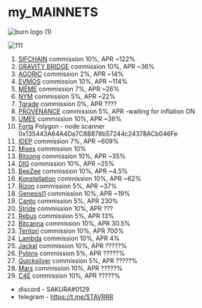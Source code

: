 # my_MAINNETS 

![burn logo (1)](https://user-images.githubusercontent.com/44331529/221395239-c02f3ae8-8da1-4261-a604-654de9477eb1.png)

![111](https://user-images.githubusercontent.com/44331529/221395230-3a7ffa67-7597-43d2-9b5e-de059d778412.png)

1. [SIFCHAIN](https://explorer.stavr.tech/sifchain/staking/sifvaloper1k5ypsesvvfga6pxjdxggaph97ywwf4l4mw0mqp) commission 10%, APR ~122%
2. [GRAVITY BRIDGE](https://www.mintscan.io/gravity-bridge/validators/gravityvaloper1qz50nzevfjqaftt67twfr2tzajc27uv7n5ttfv) commission 10%, APR ~36%
3. [AGORIC](https://explorer.stavr.tech/agoric/staking/agoricvaloper16w8w9l89av0vey6gdreatkuh43n69u7je2t7l2) commission 2%, APR ~14%
4. [EVMOS](https://www.mintscan.io/evmos/validators/evmosvaloper1v3q2kuups8gzjk2930haevwn08gl9vfld69m9g) commission 10%, APR ~114%
5. [MEME](https://explorer.stavr.tech/meme/staking/memevaloper1hjd7mxw0lvvu6vqkcpglte2f4u8gy4r5lkxqcs) commission 7%, APR ~26%
6. [NYM](https://mixnet.explorers.guru/mixnode/4RfTcrahCMW4omkkfsmPsAdPzisX8HpYEDaL4DtpdTCe) commission 5%, APR ~22%
7. [Tgrade](https://www.mintscan.io/tgrade/validators/tgrade1pmhg449rk990w2acau2q2cpmh2m5333rjje9td) commission 0%, APR ????
8. [PROVENANCE](https://explorer.stavr.tech/provenance/staking/pbvaloper1vclg6sh22dcnr3klslqfux6jpsr4dl5nkwx4zm) commission 5%, APR -waiting for inflation ON
9. [UMEE](https://explorer.stavr.tech/umee/staking/umeevaloper1dkjcas3j43u3v6l94jhhhnjxhlnwxt3m02p4c3) commission 10%, APR ~36%
10. [Forta](https://explorer.forta.network/network) Polygon - node scanner 0x135443A64A4Da7C8B878b57244c24378ACb046Fe
11. [IDEP](https://explorer.stavr.tech/idep/staking/idepvaloper16jd3xjhl0kjgmuqguut0adxpfdhrmz26mgvd8n) commission 7%, APR ~609%
12. [Mises](https://explorer.stavr.tech/mises/staking/misesvaloper1dj7dyrz30ap65etcj6v55w4jtz07utaukvqc8z) commission 10%
13. [Bitsong](https://explorer.stavr.tech/bitsong/staking/bitsongvaloper1c5p4sqgz5jslpywsk5c0nasqqjfucv9lvjlnry) commission 10%, APR ~35%
14. [DIG](https://explorer.stavr.tech/dig/staking/digvaloper1lzs9a922fygv2dlm97jgfqm9ueqq3rj938kqdq) commission 10%, APR ~25%
15. [BeeZee](https://explorer.stavr.tech/beezee/staking/bzevaloper16zk776px8ef00hmd59vgnueegyrkk3lja0nhy4) commission 10%, APR ~4.5%
16. [Konstellation](https://explorer.stavr.tech/konstellation/staking/darcvaloper1krlfcngvstzxdy84v0vsfydefmju9wuhdnq03j) commission 10%, APR ~62%
17. [Rizon](https://explorer.stavr.tech/rizon/staking/rizonvaloper1w7ayxavsjahthtkfdzs8gp75htn30gxru4pmzk) commission 5%, APR ~37%
18. [Genesisl1](https://explorer.stavr.tech/genesisl1/staking/genesisvaloper1p4n3fy8wqmn4ja0fp4lenaemyzlxrp6ysrhxfj) commission 10%, APR ~19%
19. [Canto](https://explorer.nodestake.top/canto/staking/cantovaloper1tav4ldqxyjhcymdhswxrjrmy69un2yh4vpfhtt) commission 5%, APR 230%
20. [Stride](https://explorer.stavr.tech/stride/staking/stridevaloper1n94ndmxqf7vke553lr3ewwt4edtc4g6mdyx9qn) commission 10%, APR ???
21. [Rebus](https://mainnet.manticore.team/rebus/staking/rebusvaloper18yh3xfp43tpla6hd6wzdxu5lhwfcf3f54gnhey) commission 5%, APR 13%
22. [Bitcanna](https://explorer.stavr.tech/bitcanna/staking/bcnavaloper19tyve4e8nf0twd8z02a2eatrls7tuecy0ef098) commission 10%, APR 30.5%
23.	[Teritori](https://explorer.stavr.tech/teritori-main/staking/torivaloper1sqk72uwf6tg867ssuu7whxfu9pfcyrpeqwa92c) commission 10%, APR 700% 
24. [Lambda](https://explorer.stavr.tech/lambda/staking/lambvaloper1pkldxj2cnrhajx0fms2gxlzhh6k2gcg5k88a83) commission 10%, APR 4%
25. [Jackal](https://explorer.stavr.tech/jackal/staking/jklvaloper1us3q2ytkn9zyn99gvf66u6nsn3wnq0n3kxpyvm) commission 10%, APR ?????%
26. [Pylons](https://explorer.stavr.tech/pylons/staking/pylovaloper1ug6vwrspderzxg2wjgpsnenlkvj8jj5v72s9um) commission 5%, APR ?????%
27. [Quicksilver](https://explorer.stavr.tech/quicksilver-mainnet/staking/quickvaloper198arckkz24ag0c32pnhmxpfe2hyu7gkvp9tnmn) commission 5%, APR ?????%
28. [Mars](https://explorer.stavr.tech/mars/staking/marsvaloper1pc3ahwcurfedenmmndtk6w4nv7yj08ywfyenqf) commission 10%, APR ?????%
29. [C4E](https://explorer.stavr.tech/c4e/staking/c4evaloper1gc6vs2j3g2jpy2mzrwpmmwju9eafhn0gwx8lv8) commission 10%, APR ?????%

+ discord  - SAKURA#0129
+ telegram - https://t.me/STAVRRR



